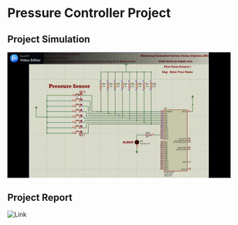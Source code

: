 # Pressure Controller Project
## Project Simulation
![Alt Text](https://github.com/Ahmed-Mohammed-Hussanein/Embedded-System-Online-Diploma/blob/master/Unit%205%20First%20Term%20Final/1.%20Project%201%20Pressure%20Controller/simulation.gif)

## Project Report
![Link](https://docs.google.com/document/d/12HQS0klBZCvPRRr8SoZe1BuAOHBg1v1I/edit#heading=h.32hioqz)